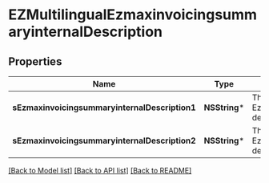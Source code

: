 # EZMultilingualEzmaxinvoicingsummaryinternalDescription

## Properties
Name | Type | Description | Notes
------------ | ------------- | ------------- | -------------
**sEzmaxinvoicingsummaryinternalDescription1** | **NSString*** | The Ezmaxinvoicingsummaryinternal description in french | [optional] 
**sEzmaxinvoicingsummaryinternalDescription2** | **NSString*** | The Ezmaxinvoicingsummaryinternal description in english | [optional] 

[[Back to Model list]](../README.md#documentation-for-models) [[Back to API list]](../README.md#documentation-for-api-endpoints) [[Back to README]](../README.md)



